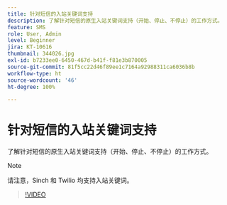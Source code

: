 ```yaml
---
title: 针对短信的入站关键词支持
description: 了解针对短信的原生入站关键词支持（开始、停止、不停止）的工作方式。
feature: SMS
role: User, Admin
level: Beginner
jira: KT-10616
thumbnail: 344026.jpg
exl-id: b7233ee0-6450-467d-b41f-f81e3b870005
source-git-commit: 81f5cc22d46f89ee1c7164a92988311ca6036b8b
workflow-type: ht
source-wordcount: '46'
ht-degree: 100%

---
```


# 针对短信的入站关键词支持

了解针对短信的原生入站关键词支持（开始、停止、不停止）的工作方式。

>[!NOTE]
>
>请注意，Sinch 和 Twilio 均支持入站关键词。

>[!VIDEO](https://video.tv.adobe.com/v/344026?quality=12&learn=on)
